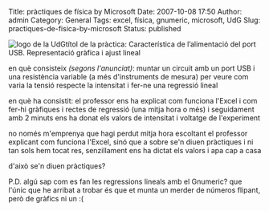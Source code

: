 Title: pràctiques de física by Microsoft
Date: 2007-10-08 17:50
Author: admin
Category: General
Tags: excel, física, gnumeric, microsoft, UdG
Slug: practiques-de-fisica-by-microsoft
Status: published

<img src="http://gil.badall.net/wp-content/uploads/2008/02/sigles_blau.jpg" data-align="right" alt="logo de la UdG" />títol de la pràctica: Característica de l’alimentació del port USB. Representació gràfica i ajust lineal

en què consisteix *(segons l'anunciat)*: muntar un circuit amb un port USB i una resistència variable (a més d'instruments de mesura) per veure com varia la tensió respecte la intensitat i fer-ne una regressió lineal

en què ha consistit: el professor ens ha explicat com funciona l'Excel i com fer-hi gràfiques i rectes de regressió (una mitja hora o més) i seguidament amb 2 minuts ens ha donat els valors de intensitat i voltatge de l'experiment

no només m'emprenya que hagi perdut mitja hora escoltant el professor explicant com funciona l'Excel, sinó que a sobre se'n diuen pràctiques i ni tan sols hem tocat res, senzillament ens ha dictat els valors i apa cap a casa

d'això se'n diuen pràctiques?

P.D. algú sap com es fan les regressions lineals amb el Gnumeric? que l'únic que he arribat a trobar és que et munta un merder de números flipant, però de gràfics ni un :(
